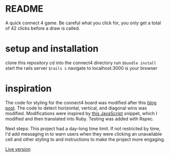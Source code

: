 # README

A quick connect 4 game. Be careful what you click for, you only get a total of 42 clicks before a draw is called.

# setup and installation
clone this repository
cd into the connect4 directory
run `$bundle install`
start the rails server `$rails s`
navigate to localhost:3000 is your browser

# inspiration
The code for styling for the connect4 board was modified after this [blog post](https://medium.com/@shirleyl/connect-4-from-cli-to-rails-app-fc9cad0d948f). The code to detect horizontal, vertical, and diagonal wins was modified. Modifications were inspired by [this JavaScript](https://stackoverflow.com/questions/33181356/connect-four-game-checking-for-wins-js) snippet, which I modified and then translated into Ruby.  Testing was added with Rspec.

Next steps: This project had a day-long time limit. If not restricted by time, I'd add messaging in to warn users when they were clicking an unavailable cell and other styling to and instructions to make the project more engaging.

[Live version](https://still-bayou-11896.herokuapp.com/)
